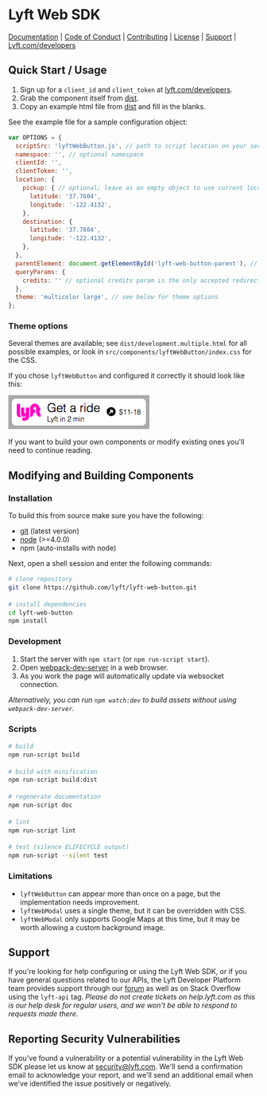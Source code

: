 # Lyft Web SDK

[Documentation](https://github.com/lyft/lyft-web-button/blob/master/doc/README.md)
 | [Code of Conduct](https://github.com/lyft/lyft-web-button/blob/master/CODE_OF_CONDUCT.md)
 | [Contributing](https://github.com/lyft/lyft-web-button/blob/master/CONTRIBUTING.md)
 | [License](https://github.com/lyft/lyft-web-button/blob/master/LICENSE)
 | [Support](#support)
 | [Lyft.com/developers](https://www.lyft.com/developers)

## Quick Start / Usage

1. Sign up for a `client_id` and `client_token` at [lyft.com/developers](https://www.lyft.com/developers).
2. Grab the component itself from [dist](https://github.com/lyft/lyft-web-button/blob/master/dist).
3. Copy an example html file from [dist](https://github.com/lyft/lyft-web-button/blob/master/dist) and fill in the blanks.

See the example file for a sample configuration object:

```js
var OPTIONS = {
  scriptSrc: 'lyftWebButton.js', // path to script location on your server
  namespace: '', // optional namespace
  clientId: '',
  clientToken: '',
  location: {
    pickup: { // optional; leave as an empty object to use current location if document.navigator is available
      latitude: '37.7604',
      longitude: '-122.4132',
    },
    destination: {
      latitude: '37.7604',
      longitude: '-122.4132',
    },
  },
  parentElement: document.getElementById('lyft-web-button-parent'), // where to place the button on your page
  queryParams: {
    credits: '' // optional credits param is the only accepted redirect parameter presently
  },
  theme: 'multicolor large', // see below for theme options
};
```

### Theme options

Several themes are available; see `dist/development.multiple.html` for all possible examples, or look in `src/components/lyftWebButton/index.css` for the CSS.

If you chose `lyftWebButton` and configured it correctly it should look like this:

![lyftWebButton multicolor](doc/lyftWebButton-multicolor.png)

If you want to build your own components or modify existing ones you'll need to continue reading.

## Modifying and Building Components

### Installation

To build this from source make sure you have the following:
- [git](https://git-scm.com/downloads) (latest version)
- [node](https://nodejs.org) (>=4.0.0)
- npm (auto-installs with node)

Next, open a shell session and enter the following commands:
```bash
# clone repository
git clone https://github.com/lyft/lyft-web-button.git

# install dependencies
cd lyft-web-button
npm install
```

### Development

1. Start the server with `npm start` (or `npm run-script start`).
2. Open [webpack-dev-server](http://localhost:8080) in a web browser.
3. As you work the page will automatically update via websocket connection.

_Alternatively, you can run `npm watch:dev` to build assets without using `webpack-dev-server`._

### Scripts
```bash
# build
npm run-script build

# build with minification
npm run-script build:dist

# regenerate documentation
npm run-script doc

# lint
npm run-script lint

# test (silence ELIFECYCLE output)
npm run-script --silent test
```

### Limitations
- `lyftWebButton` can appear more than once on a page, but the implementation needs improvement.
- `lyftWebModal` uses a single theme, but it can be overridden with CSS.
- `lyftWebModal` only supports Google Maps at this time, but it may be worth allowing a custom background image.

## Support

If you're looking for help configuring or using the Lyft Web SDK, or if you have general
 questions related to our APIs, the Lyft Developer Platform team provides support through
 our [forum](https://developer.lyft.com/discuss) as well as on Stack Overflow using the
 `lyft-api` tag. _Please do not create tickets on help.lyft.com as this is our help desk
 for regular users, and we won't be able to respond to requests made there._

## Reporting Security Vulnerabilities

If you've found a vulnerability or a potential vulnerability in the Lyft Web SDK please
 let us know at security@lyft.com. We'll send a confirmation email to acknowledge your
 report, and we'll send an additional email when we've identified the issue positively or
 negatively.
